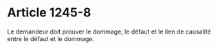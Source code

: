 # Article 1245-8

<p>Le demandeur doit prouver le dommage, le défaut et le lien de causalité entre le défaut et le dommage.</p>